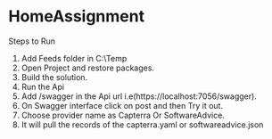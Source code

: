 # HomeAssignment

Steps to Run


1. Add Feeds folder in C:\Temp
2. Open Project and restore packages.
3. Build the solution.
4. Run the Api
5. Add /swagger in the Api url i.e(https://localhost:7056/swagger).
6. On Swagger interface click on post and then Try it out.
7. Choose provider name as Capterra Or SoftwareAdvice.
8. It will pull the records of the capterra.yaml or softwareadvice.json 

